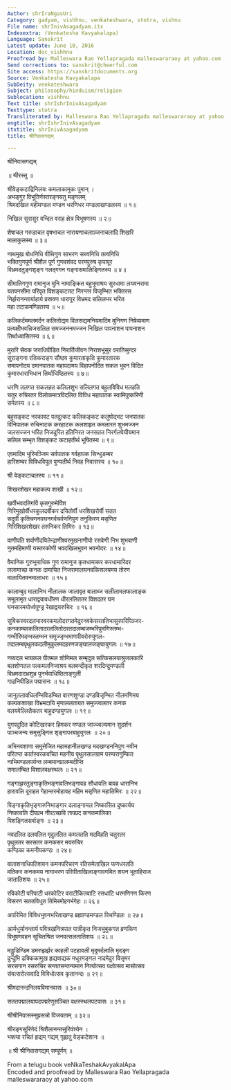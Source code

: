 ```yaml
---
Author: shrIraNgasUri
Category: gadyam, vishhnu, venkateshwara, stotra, vishnu
File name: shrInivAsagadyam.itx
Indexextra: (Venkatesha Kavyakalapa)
Language: Sanskrit
Latest update: June 10, 2016
Location: doc_vishhnu
Proofread by: Malleswara Rao Yellapragada malleswararaoy at yahoo.com
Send corrections to: sanskrit@cheerful.com
Site access: https://sanskritdocuments.org
Source: Venkatesha Kavyakalapa
SubDeity: venkateshwara
Subject: philosophy/hinduism/religion
Sublocation: vishhnu
Text title: shrIshrInivAsagadyam
Texttype: stotra
Transliterated by: Malleswara Rao Yellapragada malleswararaoy at yahoo.com
engtitle: shrIshrInivAsagadyam
itxtitle: shrInivAsagadyam
title: श्रीनिवासगद्यम्

---
```

  
 श्रीनिवासगद्यम्   
  
॥ श्रीरस्तु ॥  
  
श्रीवेङ्कटाद्रिनिलयः कमलाकामुकः पुमान् ।  
अभङ्गुर विभूतिर्नस्तरङ्गयतु मङ्गलम्  
श्रिमदखिल महीमण्डल मण्डन धरणिधर मण्डलाखण्डलस्य ॥ १॥  
  
निखिल सुरासुर वन्दित वराह क्षेत्र विभूषणस्य ॥ २॥  
  
शेषाचल गरुडाचल वृषभाचल नारायणाचलाञ्जनाचलादि शिखरि  
मालाकुलस्य ॥ ३॥  
  
नाथमुख बोधनिधि वीथिगुण साभरण सत्त्वनिधि तत्वनिधि  
भक्तिगुणपूर्ण श्रीशैल पूर्ण गुणवशंवद परमपुरुष कृपापूर  
विभ्रमदतुङ्गशृङ्ग गलद्गगन गङ्गासमालिङ्गितस्य ॥ ४॥  
  
सीमातिगगुण रामानुज मुनि नामाङ्कित बहुभूमाश्रय सुरधामा लयवनरामा  
यतवनसीमा परिवृत विशङ्कटतट निरन्तर विजृम्भित भक्तिरस  
निर्झरानन्तार्याहार्य प्रस्रवण धारापूर विभ्रमद सलिलभर भरित  
महा तटाकमण्डितस्य ॥ ५॥  
  
कलिकर्दममलमर्दन कलितोद्यम विलसद्यमनियमादिम मुनिगण निषेव्यमाण  
प्रत्यक्षीभवन्निजसलिल समज्जननमज्जन निखिल पापनाशन पापनाशन  
तिर्थाध्यासितस्य ॥ ६॥  
  
मुरारि सेवक जराधिपीडित निरार्तिजीवन निराशभूसुर वरातिसुन्दर  
सुराङ्गना रतिकराङ्ग सौष्ठव कुमारताकृति कुमारतारक  
समापनोदय दमानपातक महापदामय विहापनोदित सकल भुवन विदित  
कुमारधाराभिधान तिर्थाधिष्ठितस्य ॥ ७॥  
  
धरणि तलगत सकलहत कलिलशुभ सलिलगत बहुलविविध मलहति  
चतुर रुचिरतर विलोकमात्रविदलित विविध महापातक स्वामिपुष्करिणी  
समेतस्य ॥ ८॥  
  
बहुसङ्कट नरकावट पतदुत्कट कलिकङ्कट कलुषोद्भट जनपातक  
विनिपातक रुचिनाटक करहाटक कलशाहृत कमलारत शुभमज्जन  
जलसज्जन भरित निजदुरित हतिनिरत जनसतत निरर्गलपेयीयमान  
सलिल सम्भृत विशङ्कट कटाहतीर्थ भूषितस्य ॥ ९॥  
  
एवमादिम भुरिमञ्जिम सर्वपातक गर्वहापक सिन्धुडम्बर  
हारिशम्बर विविधविपुल पुण्यतीर्थ निवह निवासस्य ॥ १०॥  
  
श्री वेङ्कटाचलस्य ॥ ११॥  
  
शिखरशेखर महाकल्प शाखी ॥ १२॥  
  
खर्वीभवदतिगर्वि कृतगुरुमेर्विश  
गिरिमुखोर्वीधरकुलदर्वीकर दयितोर्वी धरशिखरोर्वी सतत  
सदुर्वी कृतिचणनवघनगर्वचर्वणनिपुण तनुकिरण मसृणित  
गिरिशिखरशेखर तरुनिकर तिमिरः ॥ १३॥  
  
वाणीपति शर्वाणीदयितेन्द्राणीश्वरमुखनाणीयो रसवेणी निभ शुभवाणी  
नुतमहिमाणी यस्तरकोणी भवदखिलभुवन भवनोदरः ॥ १४॥  
  
वैमानिक गुरुभूमाधिक गुण रामानुज कृतधामाकर करधामारिदर  
ललामाच्छ कनक दामायित निजरामालयनवकिसलयमय तोरण  
मालायितवनमालाधरः ॥ १५॥  
  
कालाम्बुद मालानिभ नीलालक जालावृत बालाब्ज सलीलामलफालाङ्क  
समूलामृत धाराद्वयावधीरण धीरललिततर विशदतर घन  
घनसारमयोर्ध्वपुण्ड्र रेखाद्वयरुचिरः ॥ १६॥  
  
सुविकस्वरदलभास्वरकमलोदरगतमेदुरनवकेसरततिभासुरपरिपिञ्जर-  
कनकाम्बरकलितादरललितोदरतदालम्बजम्भरिपुमणिस्तम्भ-  
गम्भीरिमदम्भस्तम्भन समुज्जृम्भमाणपीवरोरुयुगल-  
तदालम्बपृथुलकदलीमुकुलमदहरणजङ्घालजङ्घायुगलः ॥ १७॥  
  
नव्यदल भव्यकल पीतमल शोणिमल सन्मृदुल सत्किसलयाश्रुजलकारि  
बलशोणतल पत्कमलनिजाश्रय बलबन्दीकृत शरदिन्दुमण्डली  
विभ्रमदादभ्रशुभ्र पुनर्भवाधिष्ठिताङ्गुली  
गाढनिपीडित पद्मासनः ॥ १८॥  
  
जानुतलावधिलम्भिविडम्बित वारणशुण्डा दण्डविजृम्भित नीलमणिमय  
कल्पकशाखा विभ्रमदायि मृणाललतायत समुज्ज्वलतर कनक  
वलयवेल्लितैकतर बाहुदण्डयुगलः ॥ १९॥  
  
युगपदुदित कोटिखरकर हिमकर मण्डल जाज्ज्वल्यमान सुदर्शन  
पाञ्चजन्य समुत्तुङ्गित शृङ्गापरबाहुयुगलः ॥ २०॥  
  
अभिनवशाणा समुत्तेजित महामहानीलखण्ड मदखण्डननिपुण नवीन  
परितप्त कार्तस्वरकवचित महनीय पृथुलसालग्राम परम्परागुम्फित  
नाभिमण्डलपर्यन्त लम्बमानप्रालम्बदीप्ति  
समालम्बित विशालवक्षस्थलः ॥ २१॥  
  
गङ्गाझरतुङ्गाकृतिभङ्गावलिभङ्गावह सौधावलि बावह धारानिभ  
हारावलि दूराहत गेहान्तरमोहावह महिम मसृणित महातिमिरः ॥ २२॥  
  
पिङ्गाकृतिभृङ्गारुनिभाङ्गार दलाङ्गामल निष्कासित दुष्कार्यघ  
निष्कावलि दीपप्रभ नीपऽच्छवि तापप्रद कनकमालिका  
पिशङ्गितसर्वाङ्गः ॥ २३॥  
  
नवदलित दलवलित मृदुललित कमलतति मदविहति चतुरतर  
पृथुलतर सरसतर कनकसर मयरुचिर  
कण्ठिका कमनीयकण्ठः ॥ २४॥  
  
वाताशनाधिपतिशयन कमनपरिचरण रतिसमेताखिल फणधरतति  
मतिकर कनकमय नागाभरण परिवीताखिलाङ्गावगमित शयन भूताहिराज  
जातातिशयः ॥ २५॥  
  
रविकोटी परिपाटी धरकोटिर वराटीकितवाटि रसधाटि धरमणिगण किरण  
विसरण सततविधुत तिमिरमोहगर्भगेहः ॥ २६॥  
  
अपरिमित विविधभुवनभरिताखण्ड ब्रह्माण्डमण्डल पिचण्डिलः ॥ २७॥  
  
आर्यधुर्यानन्तार्य पवित्रखनित्रपात पात्रीकृत निजचुबुकगत व्रणकिण  
विभूषणवहन सूचितश्रित जनवत्सलतातिशयः ॥ २८॥  
  
मड्डुडिण्डिम डमरुझर्झर काहली पटहावली मृदुमर्दलालि मृदङ्ग  
दुन्दुभि ढक्किकामुख हृद्यवाद्यक मधुरमङ्गल नादमेदुर विसृमर  
सरसगान रसरुचिर सन्ततसन्तन्यमान नित्योत्सव पक्षोत्सव मासोत्सव  
संवत्सरोत्सवादि विविधोत्सव कृतानन्दः ॥ २९॥  
  
श्रीमदानन्दनिलयविमानवासः ॥ ३०॥  
  
सततपद्मालयापदपद्मरेणुसञ्चित वक्षस्स्थलपटवासः ॥ ३१॥  
  
श्रीश्रीनिवासस्सुप्रसन्नो विजयताम् ॥ ३२॥  
  
श्रीरङ्गसूरिणेदं श्रिशैलानन्तसुरिवंश्येन ।  
भक्त्या रचितं हृद्यम् गद्यम् गृह्णातु वेङ्कटेशानः ॥  
  
॥ श्री श्रीनिवासगद्यम् सम्पूर्णम् ॥  
  
  
From a telugu book veNkaTeshakAvyakalApa  
Encoded and proofread by Malleswara Rao Yellapragada  
malleswararaoy at yahoo.com  
  
